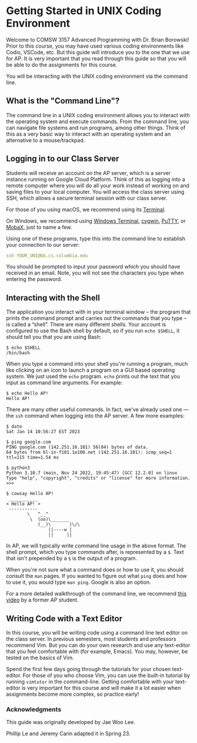 # Getting Started in UNIX Coding Environment

Welcome to COMSW 3157 Advanced Programming with Dr. Brian Borowski! Prior to this course, you may have used various coding environments like Codio, VSCode, etc. But this guide will introduce you to the one that we use for AP. It is very important that you read through this guide so that you will be able to do the assignments for this course.

You will be interacting with the UNIX coding environment via the command line.

## What is the "Command Line"?

The command line in a UNIX coding environment allows you to interact with the operating system and execute commands. From the command line, you can navigate file systems and run programs, among other things. Think of this as a very basic way to interact with an operating system and an alternative to a mouse/trackpad.

## Logging in to our Class Server

Students will receive an account on the AP server, which is a server instance running on Google Cloud Platform. Think of this as logging into a remote computer where you will do all your work instead of working on and saving files to your local computer. You will access the class server using SSH, which allows a secure terminal session with our class server.

For those of you using macOS, we recommend using its [Terminal](https://support.apple.com/guide/terminal/welcome/mac).

On Windows, we recommend using [Windows Terminal](https://learn.microsoft.com/en-us/windows/terminal/), [cygwin](https://www.cygwin.com/), [PuTTY](https://www.putty.org/), or [MobaX](https://mobaxterm.mobatek.net/), just to name a few.

Using one of these programs, type this into the command line to establish your connection to our server:

```yaml
ssh YOUR_UNI@bb.cs.columbia.edu
```

You should be prompted to input your password which you should have received in an email. Note, you will not see the characters you type when entering the password.

## Interacting with the Shell

The application you interact with in your terminal window – the program that prints the command prompt and carries out the commands that you type – is called a “shell”. There are many different shells. Your account is configured to use the Bash shell by default, so if you run `echo $SHELL`, it should tell you that you are using Bash:

```console
$ echo $SHELL
/bin/bash
```

When you type a command into your shell you're running a program, much like clicking on an icon to launch a program on a GUI based operating system. We just used the `echo` program. `echo` prints out the text that you input as command line arguments. For example:

```console
$ echo Hello AP!
Hello AP!
```

There are many other useful commands. In fact, we've already used one — the `ssh` command when logging into the AP server. A few more examples:

```console
$ date
Sat Jan 14 10:56:27 EST 2023

$ ping google.com
PING google.com (142.251.16.101) 56(84) bytes of data.
64 bytes from bl-in-f101.1e100.net (142.251.16.101): icmp_seq=1 ttl=115 time=1.54 ms

$ python3
Python 3.10.7 (main, Nov 24 2022, 19:45:47) [GCC 12.2.0] on linux
Type "help", "copyright", "credits" or "license" for more information.
>>> 

$ cowsay Hello AP!
 ___________
< Hello AP! >
 -----------
        \   ^__^
         \  (oo)\_______
            (__)\       )\/\
                ||----w |
                ||     ||
```

In AP, we will typically write command line usage in the above format. The shell prompt, which you type commands after, is represented by a `$`. Text that isn't prepended by a `$` is the output of a program.

When you're not sure what a command does or how to use it, you should consult the `man` pages. If you wanted to figure out what `ping` does and how to use it, you would type `man ping`. Google is also an option.

For a more detailed walkthrough of the command line, we recommend [this video](https://www.youtube.com/watch?v=AWDxfZkGW_w) by a former AP student.

## Writing Code with a Text Editor

In this course, you will be writing code using a command line text editor on the class server. In previous semesters, most students and professors recommend Vim. But you can do your own research and use any text-editor that you feel comfortable with (for example, Emacs). You may, however, be tested on the basics of Vim.

Spend the first few days going through the tutorials for your chosen text-editor. For those of you who choose Vim, you can use the built-in tutorial by running `vimtutor` in the command-line. Getting comfortable with your text-editor is very important for this course and will make it a lot easier when assignments become more complex, so practice early!


### Acknowledgments

This guide was originally developed by Jae Woo Lee.

Phillip Le and Jeremy Carin adapted it in Spring 23.
